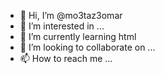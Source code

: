 - 👋 Hi, I’m @mo3taz3omar
- 👀 I’m interested in ...
- 🌱 I’m currently learning html
- 💞️ I’m looking to collaborate on ...
- 📫 How to reach me ...

<!---
mo3taz3omar/mo3taz3omar is a ✨ special ✨ repository because its `README.md` (this file) appears on your GitHub profile.
You can click the Preview link to take a look at your changes.
--->
